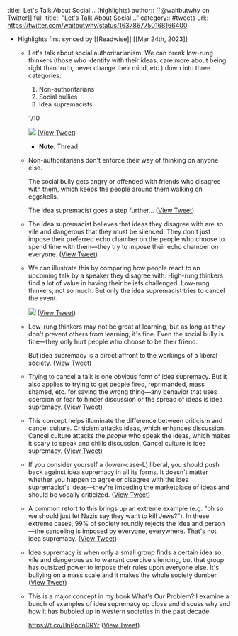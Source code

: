 title:: Let's Talk About Social... (highlights)
author:: [[@waitbutwhy on Twitter]]
full-title:: "Let's Talk About Social..."
category:: #tweets
url:: https://twitter.com/waitbutwhy/status/1637867750168166400

- Highlights first synced by [[Readwise]] [[Mar 24th, 2023]]
	- Let's talk about social authoritarianism. We can break low-rung thinkers (those who identify with their ideas, care more about being right than truth, never change their mind, etc.) down into three categories: 
	  
	  1. Non-authoritarians
	  2. Social bullies
	  3. Idea supremacists
	  
	  1/10 
	  
	  ![](https://pbs.twimg.com/media/FrrOJWLWcAE3ysn.jpg) ([View Tweet](https://twitter.com/waitbutwhy/status/1637867750168166400))
		- **Note**: Thread
	- Non-authoritarians don't enforce their way of thinking on anyone else.
	  
	  The social bully gets angry or offended with friends who disagree with them, which keeps the people around them walking on eggshells.
	  
	  The idea supremacist goes a step further... ([View Tweet](https://twitter.com/waitbutwhy/status/1637867752181358616))
	- The idea supremacist believes that ideas they disagree with are so vile and dangerous that they must be silenced. They don't just impose their preferred echo chamber on the people who choose to spend time with them—they try to impose their echo chamber on everyone. ([View Tweet](https://twitter.com/waitbutwhy/status/1637867753624199196))
	- We can illustrate this by comparing how people react to an upcoming talk by a speaker they disagree with. High-rung thinkers find a lot of value in having their beliefs challenged. Low-rung thinkers, not so much. But only the idea supremacist tries to cancel the event. 
	  
	  ![](https://pbs.twimg.com/media/FrrVOoFXoAEOWYe.jpg) ([View Tweet](https://twitter.com/waitbutwhy/status/1637867754995736579))
	- Low-rung thinkers may not be great at learning, but as long as they don't prevent others from learning, it's fine. Even the social bully is fine—they only hurt people who choose to be their friend.
	  
	  But idea supremacy is a direct affront to the workings of a liberal society. ([View Tweet](https://twitter.com/waitbutwhy/status/1637867756988030988))
	- Trying to cancel a talk is one obvious form of idea supremacy. But it also applies to trying to get people fired, reprimanded, mass shamed, etc. for saying the wrong thing—any behavior that uses coercion or fear to hinder discussion or the spread of ideas is idea supremacy. ([View Tweet](https://twitter.com/waitbutwhy/status/1637867758670032896))
	- This concept helps illuminate the difference between criticism and cancel culture. Criticism attacks ideas, which enhances discussion. Cancel culture attacks the *people* who speak the ideas, which makes it scary to speak and chills discussion. Cancel culture is idea supremacy. ([View Tweet](https://twitter.com/waitbutwhy/status/1637867760431636480))
	- If you consider yourself a (lower-case-L) liberal, you should push back against idea supremacy in all its forms. It doesn't matter whether you happen to agree or disagree with the idea supremacist's ideas—they're impeding the marketplace of ideas and should be vocally criticized. ([View Tweet](https://twitter.com/waitbutwhy/status/1637867761866006540))
	- A common retort to this brings up an extreme example (e.g. "oh so we should just let Nazis say they want to kill Jews?"). In these extreme cases, 99% of society roundly rejects the idea and person—the canceling is imposed by everyone, everywhere. That's not idea supremacy. ([View Tweet](https://twitter.com/waitbutwhy/status/1637867763224961027))
	- Idea supremacy is when only a small group finds a certain idea so vile and dangerous as to warrant coercive silencing, but that group has outsized power to impose their rules upon everyone else. It's bullying on a mass scale and it makes the whole society dumber. ([View Tweet](https://twitter.com/waitbutwhy/status/1637867764583915555))
	- This is a major concept in my book What's Our Problem? I examine a bunch of examples of idea supremacy up close and discuss why and how it has bubbled up in western societies in the past decade.
	  
	  https://t.co/BnPpcn0RYr ([View Tweet](https://twitter.com/waitbutwhy/status/1637869710577393677))